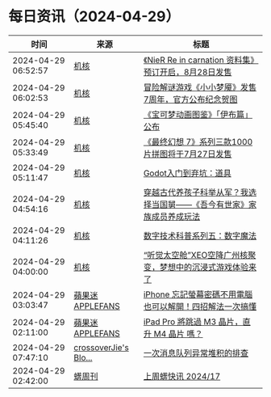 ﻿# 每日资讯（2024-04-29）

|时间|来源|标题|
|---|---|---|
|2024-04-29 06:52:57|[机核](https://www.gcores.com/rss)|[《NieR Re in carnation 资料集》预订开启，8月28日发售](https://www.gcores.com/articles/181072)|
|2024-04-29 06:02:53|[机核](https://www.gcores.com/rss)|[冒险解谜游戏《小小梦魇》发售7周年，官方公布纪念贺图](https://www.gcores.com/articles/181070)|
|2024-04-29 05:45:40|[机核](https://www.gcores.com/rss)|[《宝可梦动画图鉴》「伊布篇」公布](https://www.gcores.com/articles/181069)|
|2024-04-29 05:33:49|[机核](https://www.gcores.com/rss)|[《最终幻想 7》系列三款1000片拼图将于7月27日发售](https://www.gcores.com/articles/181068)|
|2024-04-29 05:11:47|[机核](https://www.gcores.com/rss)|[Godot入门到弃坑：道具](https://www.gcores.com/articles/181063)|
|2024-04-29 04:54:16|[机核](https://www.gcores.com/rss)|[穿越古代养孩子科举从军？我选择当国舅——《吾今有世家》家族成员养成玩法](https://www.gcores.com/videos/181062)|
|2024-04-29 04:11:26|[机核](https://www.gcores.com/rss)|[数字技术科普系列五：数字魔法](https://www.gcores.com/articles/181053)|
|2024-04-29 04:00:00|[机核](https://www.gcores.com/rss)|[“听觉太空舱”XEO空降广州核聚变，梦想中的沉浸式游戏体验来了](https://www.gcores.com/articles/181061)|
|2024-04-29 03:03:47|[蘋果迷 APPLEFANS](https://applefans.today/feed/)|[iPhone 忘記螢幕密碼不用電腦也可以解開！四招解法一次搞懂](https://applefans.today/itoolab-unlockgo-2024-04-how-to-unlock-iphone-screen-lock/)|
|2024-04-29 02:11:00|[蘋果迷 APPLEFANS](https://applefans.today/feed/)|[iPad Pro 將跳過 M3 晶片，直升 M4 晶片 嗎？](https://applefans.today/2024-04-bloomberg-new-ipad-pro-m4-chip-rumors/)|
|2024-04-29 07:47:10|[crossoverJie's Blo...](https://crossoverjie.top/atom.xml)|[一次消息队列异常堆积的排查](http://crossoverjie.top/2024/04/29/ob/pulsar-slow-consume/)|
|2024-04-29 02:42:00|[蠎周刊](https://weekly.pychina.org/feeds/all.atom.xml)|[上周蠎快讯 2024/17](https://weekly.pychina.org/pyrecap/pyrw-2417.html)|
